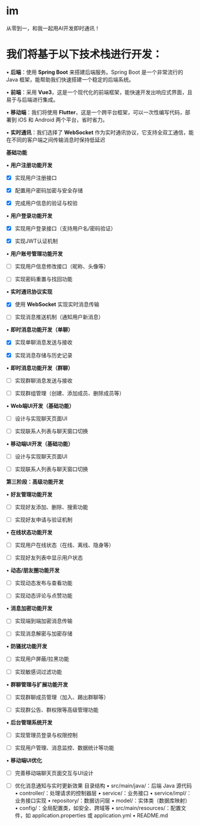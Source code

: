 # im
从零到一，和我一起用AI开发即时通讯！

# 我们将基于以下技术栈进行开发：
• **后端**：使用 **Spring Boot** 来搭建后端服务。Spring Boot 是一个非常流行的 Java 框架，能帮助我们快速搭建一个稳定的后端系统。

• **前端**：采用 **Vue3**，这是一个现代化的前端框架，能快速开发出响应式界面，且易于与后端进行集成。

• **移动端**：我们将使用 **Flutter**，这是一个跨平台框架，可以一次性编写代码，部署到 iOS 和 Android 两个平台，省时省力。

• **实时通讯**：我们选择了 **WebSocket** 作为实时通讯协议，它支持全双工通信，能在不同的客户端之间传输消息时保持低延迟


**基础功能**

• **用户注册功能开发**

- [x] 实现用户注册接口

- [x] 配置用户密码加密与安全存储

- [x] 完成用户信息的验证与校验

• **用户登录功能开发**

- [x] 实现用户登录接口（支持用户名/密码验证）

- [x] 实现JWT认证机制

• **用户账号管理功能开发**

- [ ] 实现用户信息修改接口（昵称、头像等）

- [ ] 实现密码重置与找回功能

• **实时通讯协议实现**

- [x] 使用 **WebSocket** 实现实时消息传输

- [ ] 实现消息推送机制（通知用户新消息）

• **即时消息功能开发（单聊）**

- [x] 实现单聊消息发送与接收

- [x] 实现消息存储与历史记录

• **即时消息功能开发（群聊）**

- [ ] 实现群聊消息发送与接收

- [ ] 实现群组管理（创建、添加成员、删除成员等）

• **Web端UI开发（基础功能）**

- [ ] 设计与实现聊天页面UI

- [ ] 实现联系人列表与聊天窗口切换

• **移动端UI开发（基础功能）**

- [ ] 设计与实现聊天页面UI

- [ ] 实现联系人列表与聊天窗口切换


**第三阶段：高级功能开发**

• **好友管理功能开发**

- [ ] 实现好友添加、删除、搜索功能

- [ ] 实现好友申请与验证机制

• **在线状态功能开发**

- [ ] 实现用户在线状态（在线、离线、隐身等）

- [ ] 实现好友列表中显示用户状态

• **动态/朋友圈功能开发**

- [ ] 实现动态发布与查看功能

- [ ] 实现动态评论与点赞功能

• **消息加密功能开发**

- [ ] 实现端到端加密消息传输

- [ ] 实现消息解密与加密存储

• **防骚扰功能开发**

- [ ] 实现用户屏蔽/拉黑功能

- [ ] 实现敏感词过滤功能

• **群聊管理与扩展功能开发**

- [ ] 实现群聊成员管理（加入、踢出群聊等）

- [ ] 实现群公告、群权限等高级管理功能

• **后台管理系统开发**

- [ ] 实现管理员登录与权限控制

- [ ] 实现用户管理、消息监控、数据统计等功能

• **移动端UI优化**

- [ ] 完善移动端聊天页面交互与UI设计

- [ ] 优化消息通知与实时更新效果
目录结构
    •	src/main/java/：后端 Java 源代码
    •	controller/：处理请求的控制器层
    •	service/：业务接口
    •	service/impl/：业务接口实现
    •	repository/：数据访问层
    •	model/：实体类（数据库映射）
    •	config/：全局配置类，如安全、跨域等
    •	src/main/resources/：配置文件，如 application.properties 或 application.yml
    •   README.md

